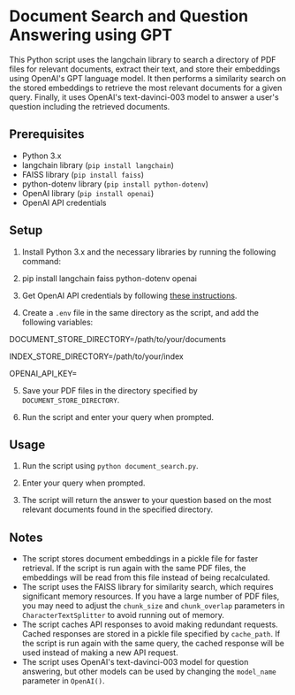 # Document Search and Question Answering using GPT

This Python script uses the langchain library to search a directory of PDF files for relevant documents, extract their text, and store their embeddings using OpenAI's GPT language model. It then performs a similarity search on the stored embeddings to retrieve the most relevant documents for a given query. Finally, it uses OpenAI's text-davinci-003 model to answer a user's question including the retrieved documents.

## Prerequisites

- Python 3.x
- langchain library (`pip install langchain`)
- FAISS library (`pip install faiss`)
- python-dotenv library (`pip install python-dotenv`)
- OpenAI library (`pip install openai`)
- OpenAI API credentials

## Setup

1. Install Python 3.x and the necessary libraries by running the following command:

2. pip install langchain faiss python-dotenv openai

3. Get OpenAI API credentials by following [these instructions](https://beta.openai.com/docs/developer-quickstart/your-api-keys).

4. Create a `.env` file in the same directory as the script, and add the following variables:

DOCUMENT_STORE_DIRECTORY=/path/to/your/documents

INDEX_STORE_DIRECTORY=/path/to/your/index

OPENAI_API_KEY=<your-api-key>


5. Save your PDF files in the directory specified by `DOCUMENT_STORE_DIRECTORY`.

6. Run the script and enter your query when prompted.


## Usage

1. Run the script using `python document_search.py`.

2. Enter your query when prompted.

3. The script will return the answer to your question based on the most relevant documents found in the specified directory.

## Notes

- The script stores document embeddings in a pickle file for faster retrieval. If the script is run again with the same PDF files, the embeddings will be read from this file instead of being recalculated.
- The script uses the FAISS library for similarity search, which requires significant memory resources. If you have a large number of PDF files, you may need to adjust the `chunk_size` and `chunk_overlap` parameters in `CharacterTextSplitter` to avoid running out of memory.
- The script caches API responses to avoid making redundant requests. Cached responses are stored in a pickle file specified by `cache_path`. If the script is run again with the same query, the cached response will be used instead of making a new API request.
- The script uses OpenAI's text-davinci-003 model for question answering, but other models can be used by changing the `model_name` parameter in `OpenAI()`.


